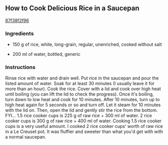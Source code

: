 ## How to Cook Delicious Rice in a Saucepan

[87f38f2f96](https://cookpad.com/us/recipes/148301-how-to-cook-delicious-rice-in-a-saucepan)

### Ingredients

 - 150 g of rice, white, long-grain, regular, unenriched, cooked without salt

 - 200 ml of water, bottled, generic

### Instructions

Rinse rice with water and drain well. Put rice in the saucepan and pour the listed amount of water. Soak for at least 30 minutes (I usually leave it for more than an hour). Cook the rice. Cover with a lid and cook over high heat until boiling (you can lift the lid to check the progress). Once it's boiling, turn down to low heat and cook for 10 minutes. After 10 minutes, turn up to high heat again for 5 seconds or so and turn off. Let it steam for 10 minutes with the lid on. Then, open the lid and gently stir the rice from the bottom. FYI... 1.5 rice cooker cups is 225 g of raw rice + 300 ml of water. 2 rice cooker cups is 300 g of raw rice + 400 ml of water. Cooking 1.5 rice cooker cups is a very useful amount. I cooked 2 rice cooker cups' worth of raw rice in a Le Creuset pot. It was fluffier and sweeter than what you'd get with with a normal saucepan.
